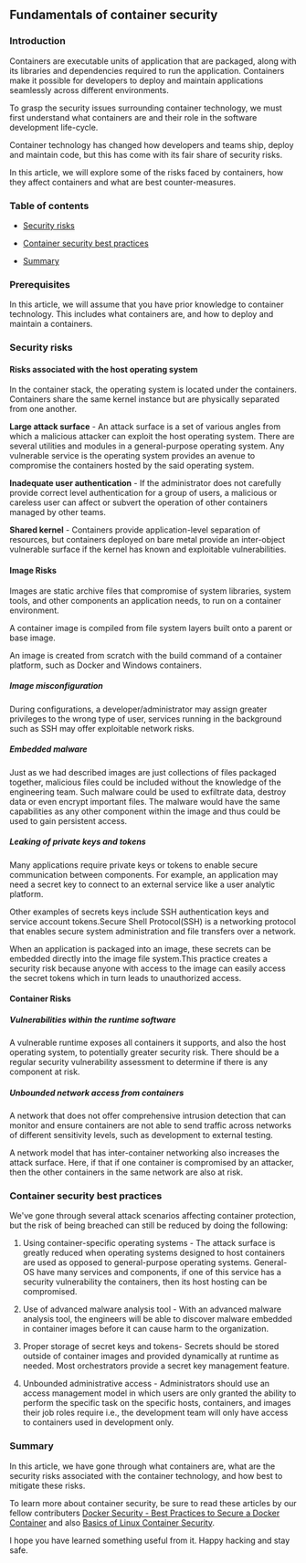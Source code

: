 ## Fundamentals of container security

### Introduction

Containers are executable units of application that are packaged, along with its libraries and dependencies required to run the application. Containers make it possible for developers to deploy and maintain applications seamlessly across different environments.

To grasp the security issues surrounding container technology, we must first understand what containers are and their role in the software development life-cycle.

Container technology has changed how developers and teams ship, deploy and maintain code, but this has come with its fair share of security risks.

In this article, we will explore some of the risks faced by containers, how they affect containers and what are best counter-measures.

### Table of contents

* [Security risks](#security-risks)

* [Container security best practices](#container-security-best-practices)

* [Summary](#summary)

### Prerequisites

In this article, we will assume that you have  prior knowledge to container technology. This includes what containers are, and how to deploy and maintain a containers.

### Security risks

#### Risks associated with the host operating system

In the container stack, the operating system is located under the containers. Containers share the same kernel instance but are physically separated from one another.

**Large attack surface** - An attack surface is a set of various angles from which a malicious attacker can exploit the host operating system. There are several utilities and modules in a general-purpose operating system. Any vulnerable service is the operating system provides an avenue to compromise the containers hosted by the said operating system.

**Inadequate user authentication** - If the administrator does not carefully provide correct level authentication for a group of users, a malicious or careless user can affect or subvert the operation of other containers managed by other teams.

**Shared kernel** - Containers provide application-level separation of resources, but containers deployed on bare metal provide an inter-object vulnerable surface if the kernel has known and exploitable vulnerabilities.

#### Image Risks

Images are static archive files that compromise of system libraries, system tools, and other components an application needs, to run on a container environment.

A container image is compiled from file system layers built onto a parent or base image.

An image is created from scratch with the build command of a container platform, such as Docker and Windows containers.

##### Image misconfiguration

During configurations, a developer/administrator may assign greater privileges to the wrong type of user, services running in the background such as SSH may offer exploitable network risks.

##### Embedded malware

Just as we had described images are just collections of files packaged together, malicious files could be included without the knowledge of the engineering team. Such malware could be used to exfiltrate data, destroy data or even encrypt important files. The malware would have the same capabilities as any other component within the image and thus could be used to gain persistent access.

##### Leaking of private keys and tokens

Many applications require private keys or tokens to enable secure communication between components. For example, an application may need a secret key to connect to an external service like a user analytic platform.

Other examples of secrets keys include SSH authentication keys and service account tokens.Secure Shell Protocol(SSH) is a networking protocol that enables secure system administration and file transfers over a network.

When an application is packaged into an image, these secrets can be embedded directly into the image file system.This practice creates a security risk because anyone with access to the image can easily access the secret tokens which in turn leads to unauthorized access.

#### Container Risks

##### Vulnerabilities within the runtime software

A vulnerable runtime exposes all containers it supports, and also the host operating system, to potentially greater security risk. There should be a regular security vulnerability assessment to determine if there is any component at risk.

##### Unbounded network access from containers

A network that does not offer comprehensive intrusion detection that can monitor and ensure containers are not able to send traffic across networks of different sensitivity levels, such as development to external testing.

A network model that has inter-container networking also increases the attack surface. Here, if that if one container is compromised by an attacker, then the other containers in the same network are also at risk.

### Container security best practices

We've gone through several attack scenarios affecting container protection, but the risk of being breached can still be reduced by doing the following:

1. Using container-specific operating systems - The attack surface is greatly reduced when operating systems designed to host containers are used as opposed to general-purpose operating systems. General-OS have many services and components, if one of this service has a security vulnerability the containers, then its host hosting can be compromised.

2. Use of advanced malware analysis tool - With an advanced malware analysis tool, the engineers will be able to discover malware embedded in container images before it can cause harm to the organization.

3. Proper storage of secret keys and tokens- Secrets should be stored outside of container images and provided dynamically at runtime as needed. Most orchestrators provide a secret key management feature.

4. Unbounded administrative access - Administrators should use an access management model in which users are only granted the ability to perform the specific task on the specific hosts, containers, and images their job roles require i.e., the development team will only have access to containers used in development only.

### Summary

In this article, we have gone through what containers are, what are the security risks associated with the container technology, and how best to mitigate these risks.

To learn more about container security, be sure to read these articles by our fellow contributers [Docker Security - Best Practices to Secure a Docker Container](https://www.section.io/engineering-education/best-practices-to-secure-a-docker-container/) and also [Basics of Linux Container Security](https://www.section.io/engineering-education/getting-started-with-linux-container-security/).

I hope you have learned something useful from it. Happy hacking and stay safe.
